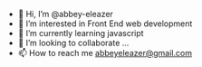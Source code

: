 - 👋 Hi, I’m @abbey-eleazer
- 👀 I’m interested in Front End web development
- 🌱 I’m currently learning javascript
- 💞️ I’m looking to collaborate ...
- 📫 How to reach me abbeyeleazer@gmail.com

<!---
abbey-eleazer/abbey-eleazer is a ✨ special ✨ repository because its `README.md` (this file) appears on your GitHub profile.
You can click the Preview link to take a look at your changes.
--->
